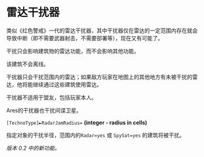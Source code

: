 # 雷达干扰器

类似《红色警戒》一代的雷达干扰器，其中干扰器仅在雷达的一定范围内存在就会导致中断（即不需要武器射击，不需要部署等），现在又有可能了。

干扰只会影响建筑物的雷达功能，而不会影响其他功能。

该建筑不会离线。

干扰器只会干扰范围内的雷达；如果敌方玩家在地图上的其他地方有未被干扰的雷达，他将能继续通过这些建筑使用雷达。

干扰器不适用于盟友，包括玩家本人。

Ares的干扰器也干扰间谍卫星。

`[TechnoType]►RadarJamRadius=` **(integer - radius in cells)**

指定对象的干扰半径，范围内的`Radar=yes` 或 `SpySat=yes` 的建筑将被干扰。

*版本 0.2 中的新功能。*